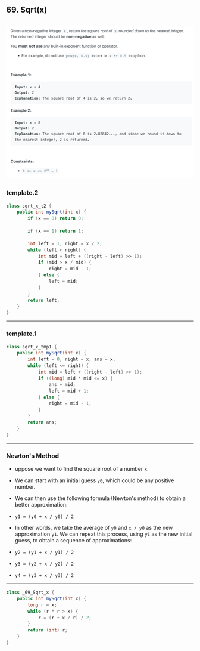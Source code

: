 ## 69. Sqrt(x)
![](img/2023-03-30-13-35-24.png)
---
### template.2

```java
class sqrt_x_t2 {
    public int mySqrt(int x) {
        if (x == 0) return 0;

        if (x == 1) return 1;

        int left = 1, right = x / 2;
        while (left < right) {
            int mid = left + ((right - left) >> 1);
            if (mid > x / mid) {
                right = mid - 1;
            } else {
                left = mid;
            }
        }
        return left;
    }
}
```

---
### template.1

```java
class sqrt_x_tmp1 {
    public int mySqrt(int x) {
        int left = 0, right = x, ans = x;
        while (left <= right) {
            int mid = left + ((right - left) >> 1);
            if ((long) mid * mid <= x) {
                ans = mid;
                left = mid + 1;
            } else {
                right = mid - 1;
            }
        }
        return ans;
    }
}

```

---

### Newton's Method


- uppose we want to find the square root of a number `x`. 
- We can start with an initial guess `y0`, which could be any positive number. 
- We can then use the following formula (Newton's method) to obtain a better approximation:

- `y1 = (y0 + x / y0) / 2`

- In other words, we take the average of `y0` and `x / y0` as the new approximation `y1`. 
  We can repeat this process, using `y1` as the new initial guess, to obtain a sequence of approximations:

- `y2 = (y1 + x / y1) / 2`
- `y3 = (y2 + x / y2) / 2`
- `y4 = (y3 + x / y3) / 2`


---

```java
class _69_Sqrt_x {
    public int mySqrt(int x) {
        long r = x;
        while (r * r > x) {
            r = (r + x / r) / 2;
        }
        return (int) r;
    }
}
```